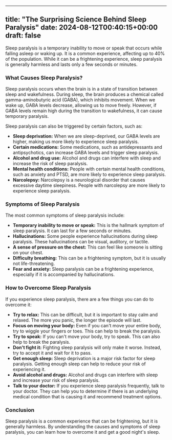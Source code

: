 
---
title: "The Surprising Science Behind Sleep Paralysis"
date: 2024-08-12T00:40:15+00:00
draft: false
---

Sleep paralysis is a temporary inability to move or speak that occurs while falling asleep or waking up. It is a common experience, affecting up to 40% of the population. While it can be a frightening experience, sleep paralysis is generally harmless and lasts only a few seconds or minutes.

### What Causes Sleep Paralysis?

Sleep paralysis occurs when the brain is in a state of transition between sleep and wakefulness. During sleep, the brain produces a chemical called gamma-aminobutyric acid (GABA), which inhibits movement. When we wake up, GABA levels decrease, allowing us to move freely. However, if GABA levels remain high during the transition to wakefulness, it can cause temporary paralysis.

Sleep paralysis can also be triggered by certain factors, such as:

- **Sleep deprivation:** When we are sleep-deprived, our GABA levels are higher, making us more likely to experience sleep paralysis.
- **Certain medications:** Some medications, such as antidepressants and antipsychotics, can increase GABA levels and trigger sleep paralysis.
- **Alcohol and drug use:** Alcohol and drugs can interfere with sleep and increase the risk of sleep paralysis.
- **Mental health conditions:** People with certain mental health conditions, such as anxiety and PTSD, are more likely to experience sleep paralysis.
- **Narcolepsy:** Narcolepsy is a neurological disorder that causes excessive daytime sleepiness. People with narcolepsy are more likely to experience sleep paralysis.

### Symptoms of Sleep Paralysis

The most common symptoms of sleep paralysis include:

- **Temporary inability to move or speak:** This is the hallmark symptom of sleep paralysis. It can last for a few seconds or minutes.
- **Hallucinations:** Some people experience hallucinations during sleep paralysis. These hallucinations can be visual, auditory, or tactile.
- **A sense of pressure on the chest:** This can feel like someone is sitting on your chest.
- **Difficulty breathing:** This can be a frightening symptom, but it is usually not life-threatening.
- **Fear and anxiety:** Sleep paralysis can be a frightening experience, especially if it is accompanied by hallucinations.

### How to Overcome Sleep Paralysis

If you experience sleep paralysis, there are a few things you can do to overcome it:

- **Try to relax:** This can be difficult, but it is important to stay calm and relaxed. The more you panic, the longer the episode will last.
- **Focus on moving your body:** Even if you can't move your entire body, try to wiggle your fingers or toes. This can help to break the paralysis.
- **Try to speak:** If you can't move your body, try to speak. This can also help to break the paralysis.
- **Don't fight it:** Fighting sleep paralysis will only make it worse. Instead, try to accept it and wait for it to pass.
- **Get enough sleep:** Sleep deprivation is a major risk factor for sleep paralysis. Getting enough sleep can help to reduce your risk of experiencing it.
- **Avoid alcohol and drugs:** Alcohol and drugs can interfere with sleep and increase your risk of sleep paralysis.
- **Talk to your doctor:** If you experience sleep paralysis frequently, talk to your doctor. They can help you to determine if there is an underlying medical condition that is causing it and recommend treatment options.

### Conclusion

Sleep paralysis is a common experience that can be frightening, but it is generally harmless. By understanding the causes and symptoms of sleep paralysis, you can learn how to overcome it and get a good night's sleep.